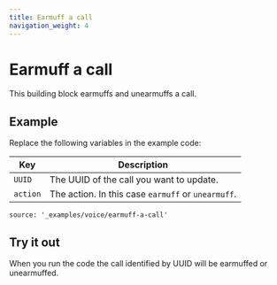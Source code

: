 ```yaml
---
title: Earmuff a call
navigation_weight: 4
---
```


# Earmuff a call

This building block earmuffs and unearmuffs a call.

## Example

Replace the following variables in the example code:

Key |	Description
-- | --
`UUID` | The UUID of the call you want to update.
`action` | The action. In this case `earmuff` or `unearmuff`.


```tabbed_content
source: '_examples/voice/earmuff-a-call'
```

## Try it out

When you run the code the call identified by UUID will be earmuffed or unearmuffed.
